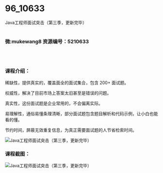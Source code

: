 # 96_10633
Java工程师面试突击（第三季，更新完毕）
<br/></br>
<h3>微:mukewang8 资源编号：5210633</h3>
<br/></br>
<h3>课程介绍：</h3>
<p>稀缺性，提供真实的，覆盖面全的面试集合，包含 200+ 面试题。</p>
<p>权威性，解决了目前市场上答案太旧甚至是错误的问题。</p>
<p>真实性，这份面试题是企业常用的，不会偏离实际。</p>
<p>易理解性，通俗易懂条理清晰，部分面试题包含题目解析和代码示例，让小白也能看的懂。</p>
<p>节约时间，屏蔽无效重复信息，为真正需要面试题的人节省检索时间。</p>
<p><img src="https://www.ko996.com/wp-content/uploads/img/2020/03/1-4-300x203.png" alt="Java工程师面试突击（第三季，更新完毕）"></p>
<div class="info-desc">
<h3>课程截图：</h3>
<p><img src="https://www.ko996.com/wp-content/uploads/img/2020/03/2-17.png" alt="Java工程师面试突击（第三季，更新完毕）"></p>


			
</div>

